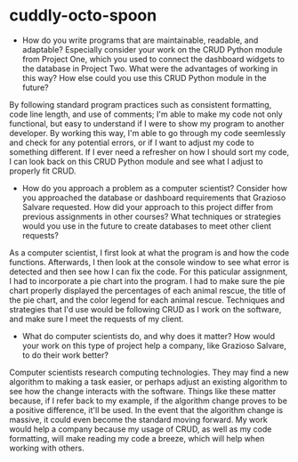 # cuddly-octo-spoon

- How do you write programs that are maintainable, readable, and adaptable? Especially consider your work on the CRUD Python module from Project One, which you used to connect the dashboard widgets to the database in Project Two. What were the advantages of working in this way? How else could you use this CRUD Python module in the future?

By following standard program practices such as consistent formatting, code line length, and use of comments; I'm able to make my code not only functional, but easy to understand if I were to show my program to another developer. By working this way, I'm able to go through my code seemlessly and check for any potential errors, or if I want to adjust my code to something different. If I ever need a refresher on how I should sort my code, I can look back on this CRUD Python module and see what I adjust to properly fit CRUD.

- How do you approach a problem as a computer scientist? Consider how you approached the database or dashboard requirements that Grazioso Salvare requested. How did your approach to this project differ from previous assignments in other courses? What techniques or strategies would you use in the future to create databases to meet other client requests?

As a computer scientist, I first look at what the program is and how the code functions. Afterwards, I then look at the console window to see what error is detected and then see how I can fix the code. For this paticular assignment, I had to incorporate a pie chart into the program. I had to make sure the pie chart properly displayed the percentages of each animal rescue, the title of the pie chart, and the color legend for each animal rescue. Techniques and strategies that I'd use would be following CRUD as I work on the software, and make sure I meet the requests of my client.

- What do computer scientists do, and why does it matter? How would your work on this type of project help a company, like Grazioso Salvare, to do their work better?

Computer scientists research computing technologies. They may find a new algorithm to making a task easier, or perhaps adjust an existing algorithm to see how the change interacts with the software. Things like these matter because, if I refer back to my example, if the algorithm change proves to be a positive difference, it'll be used. In the event that the algorithm change is massive, it could even become the standard moving forward. My work would help a company because my usage of CRUD, as well as my code formatting, will make reading my code a breeze, which will help when working with others.

